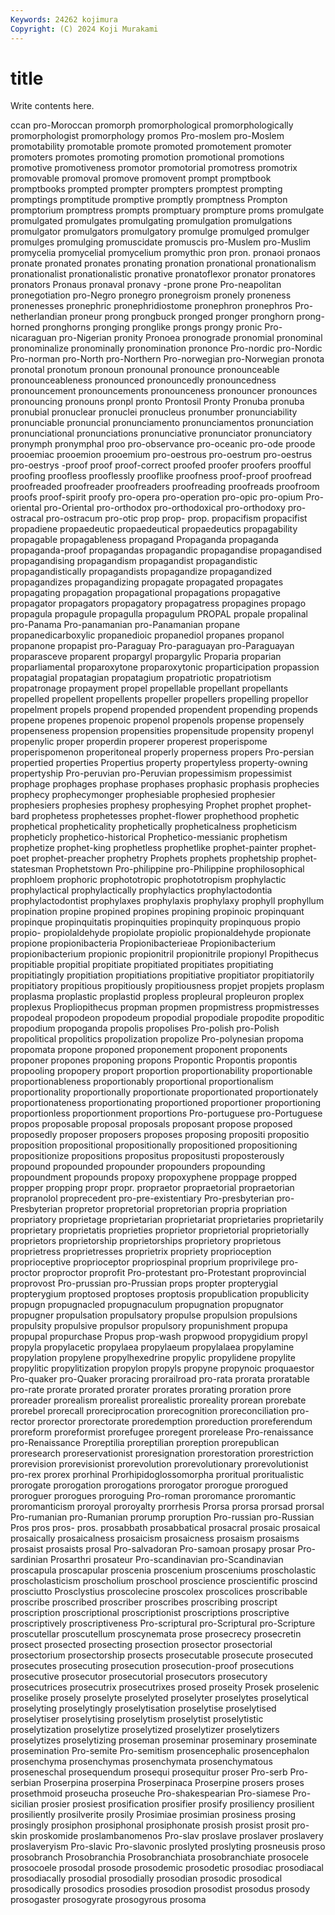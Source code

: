 ```yaml
---
Keywords: 24262 kojimura
Copyright: (C) 2024 Koji Murakami
---
```


# title

Write contents here.



ccan
pro-Moroccan promorph promorphological promorphologically promorphologist promorphology promos Pro-moslem pro-Moslem promotability
promotable promote promoted promotement promoter promoters promotes promoting promotion promotional
promotions promotive promotiveness promotor promotorial promotress promotrix promovable promoval promove
promovent prompt promptbook promptbooks prompted prompter prompters promptest prompting promptings
promptitude promptive promptly promptness Prompton promptorium promptress prompts promptuary prompture
proms promulgate promulgated promulgates promulgating promulgation promulgations promulgator promulgators promulgatory
promulge promulged promulger promulges promulging promuscidate promuscis pro-Muslem pro-Muslim promycelia
promycelial promycelium promythic pron pron. pronaoi pronaos pronate pronated pronates
pronating pronation pronational pronationalism pronationalist pronationalistic pronative pronatoflexor pronator pronatores
pronators Pronaus pronaval pronavy -prone prone Pro-neapolitan pronegotiation pro-Negro pronegro
pronegroism pronely proneness pronenesses pronephric pronephridiostome pronephron pronephros Pro-netherlandian proneur
prong prongbuck pronged pronger pronghorn prong-horned pronghorns pronging pronglike prongs
prongy pronic Pro-nicaraguan pro-Nigerian pronity Pronoea pronograde pronomial pronominal pronominalize
pronominally pronomination prononce Pro-nordic pro-Nordic Pro-norman pro-North pro-Northern Pro-norwegian pro-Norwegian
pronota pronotal pronotum pronoun pronounal pronounce pronounceable pronounceableness pronounced pronouncedly
pronouncedness pronouncement pronouncements pronounceness pronouncer pronounces pronouncing pronouns pronpl pronto
Prontosil Pronty Pronuba pronuba pronubial pronuclear pronuclei pronucleus pronumber pronunciability
pronunciable pronuncial pronunciamento pronunciamentos pronunciation pronunciational pronunciations pronunciative pronunciator pronunciatory
pronymph pronymphal proo pro-observance pro-oceanic pro-ode proode prooemiac prooemion prooemium
pro-oestrous pro-oestrum pro-oestrus pro-oestrys -proof proof proof-correct proofed proofer proofers
proofful proofing proofless prooflessly prooflike proofness proof-proof proofread proofreaded proofreader
proofreaders proofreading proofreads proofroom proofs proof-spirit proofy pro-opera pro-operation pro-opic
pro-opium Pro-oriental pro-Oriental pro-orthodox pro-orthodoxical pro-orthodoxy pro-ostracal pro-ostracum pro-otic prop
prop- prop. propacifism propacifist propadiene propaedeutic propaedeutical propaedeutics propagability propagable
propagableness propagand Propaganda propaganda propaganda-proof propagandas propagandic propagandise propagandised propagandising
propagandism propagandist propagandistic propagandistically propagandists propagandize propagandized propagandizes propagandizing propagate
propagated propagates propagating propagation propagational propagations propagative propagator propagators propagatory
propagatress propagines propago propagula propagule propagulla propagulum PROPAL propale propalinal
pro-Panama Pro-panamanian pro-Panamanian propane propanedicarboxylic propanedioic propanediol propanes propanol propanone
propapist pro-Paraguay Pro-paraguayan pro-Paraguayan proparasceve proparent propargyl propargylic Proparia proparian
proparliamental proparoxytone proparoxytonic proparticipation propassion propatagial propatagian propatagium propatriotic propatriotism
propatronage propayment propel propellable propellant propellants propelled propellent propellents propeller
propellers propelling propellor propelment propels propend propended propendent propending propends
propene propenes propenoic propenol propenols propense propensely propenseness propension propensities
propensitude propensity propenyl propenylic proper properdin properer properest properispome properispomenon
properitoneal properly properness propers Pro-persian propertied properties Propertius property propertyless
property-owning propertyship Pro-peruvian pro-Peruvian propessimism propessimist prophage prophages prophase prophases
prophasic prophasis prophecies prophecy prophecymonger prophesiable prophesied prophesier prophesiers prophesies
prophesy prophesying Prophet prophet prophet-bard prophetess prophetesses prophet-flower prophethood prophetic
prophetical propheticality prophetically propheticalness propheticism propheticly prophetico-historical Prophetico-messianic prophetism prophetize
prophet-king prophetless prophetlike prophet-painter prophet-poet prophet-preacher prophetry Prophets prophets prophetship
prophet-statesman Prophetstown Pro-philippine pro-Philippine prophilosophical prophloem prophoric prophototropic prophototropism prophylactic
prophylactical prophylactically prophylactics prophylactodontia prophylactodontist prophylaxes prophylaxis prophylaxy prophyll prophyllum
propination propine propined propines propining propinoic propinquant propinque propinquitatis propinquities
propinquity propinquous propio propio- propiolaldehyde propiolate propiolic propionaldehyde propionate propione
propionibacteria Propionibacterieae Propionibacterium propionibacterium propionic propionitril propionitrile propionyl Propithecus propitiable
propitial propitiate propitiated propitiates propitiating propitiatingly propitiation propitiations propitiative propitiator
propitiatorily propitiatory propitious propitiously propitiousness propjet propjets proplasm proplasma proplastic
proplastid propless propleural propleuron proplex proplexus Propliopithecus propman propmen propmistress
propmistresses propodeal propodeon propodeum propodial propodiale propodite propoditic propodium propoganda
propolis propolises Pro-polish pro-Polish propolitical propolitics propolization propolize Pro-polynesian propoma
propomata propone proponed proponement proponent proponents proponer propones proponing propons
Propontic Propontis propontis propooling propopery proport proportion proportionability proportionable proportionableness
proportionably proportional proportionalism proportionality proportionally proportionate proportionated proportionately proportionateness proportionating
proportioned proportioner proportioning proportionless proportionment proportions Pro-portuguese pro-Portuguese propos proposable
proposal proposals proposant propose proposed proposedly proposer proposers proposes proposing
propositi propositio proposition propositional propositionally propositioned propositioning propositionize propositions propositus
propositusti proposterously propound propounded propounder propounders propounding propoundment propounds propoxy
propoxyphene proppage propped propper propping propr propr. propraetor propraetorial propraetorian
propranolol proprecedent pro-pre-existentiary Pro-presbyterian pro-Presbyterian propretor propretorial propretorian propria propriation
propriatory proprietage proprietarian proprietariat proprietaries proprietarily proprietary proprietatis proprieties proprietor
proprietorial proprietorially proprietors proprietorship proprietorships proprietory proprietous proprietress proprietresses proprietrix
propriety proprioception proprioceptive proprioceptor propriospinal proprium proprivilege pro-proctor proproctor proprofit
Pro-protestant pro-Protestant proprovincial proprovost Pro-prussian pro-Prussian props propter propterygial propterygium
proptosed proptoses proptosis propublication propublicity propugn propugnacled propugnaculum propugnation propugnator
propugner propulsation propulsatory propulse propulsion propulsions propulsity propulsive propulsor propulsory
propunishment propupa propupal propurchase Propus prop-wash propwood propygidium propyl propyla
propylacetic propylaea propylaeum propylalaea propylamine propylation propylene propylhexedrine propylic propylidene
propylite propylitic propylitization propylon propyls propyne propynoic proquaestor Pro-quaker pro-Quaker
proracing prorailroad pro-rata prorata proratable pro-rate prorate prorated prorater prorates
prorating proration prore proreader prorealism prorealist prorealistic proreality prorean prorebate
prorebel prorecall proreciprocation prorecognition proreconciliation pro-rector prorector prorectorate proredemption proreduction
proreferendum proreform proreformist prorefugee proregent prorelease Pro-renaissance pro-Renaissance Proreptilia proreptilian
proreption prorepublican proresearch proreservationist proresignation prorestoration prorestriction prorevision prorevisionist prorevolution
prorevolutionary prorevolutionist pro-rex prorex prorhinal Prorhipidoglossomorpha proritual proritualistic prorogate prorogation
prorogations prorogator prorogue prorogued proroguer prorogues proroguing Pro-roman proromance proromantic
proromanticism proroyal proroyalty prorrhesis Prorsa prorsa prorsad prorsal Pro-rumanian pro-Rumanian
prorump proruption Pro-russian pro-Russian Pros pros pros- pros. prosabbath prosabbatical
prosacral prosaic prosaical prosaically prosaicalness prosaicism prosaicness prosaism prosaisms prosaist
prosaists prosal Pro-salvadoran Pro-samoan prosapy prosar Pro-sardinian Prosarthri prosateur Pro-scandinavian
pro-Scandinavian proscapula proscapular proscenia proscenium prosceniums proscholastic proscholasticism proscholium proschool
proscience proscientific proscind prosciutto Prosclystius proscolecine proscolex proscolices proscribable proscribe
proscribed proscriber proscribes proscribing proscript proscription proscriptional proscriptionist proscriptions proscriptive
proscriptively proscriptiveness Pro-scriptural pro-Scriptural pro-Scripture proscutellar proscutellum proscynemata prose prosecrecy
prosecretin prosect prosected prosecting prosection prosector prosectorial prosectorium prosectorship prosects
prosecutable prosecute prosecuted prosecutes prosecuting prosecution prosecution-proof prosecutions prosecutive prosecutor
prosecutorial prosecutors prosecutory prosecutrices prosecutrix prosecutrixes prosed proseity Prosek proselenic
proselike prosely proselyte proselyted proselyter proselytes proselytical proselyting proselytingly proselytisation
proselytise proselytised proselytiser proselytising proselytism proselytist proselytistic proselytization proselytize proselytized
proselytizer proselytizers proselytizes proselytizing proseman proseminar proseminary proseminate prosemination Pro-semite
Pro-semitism prosencephalic prosencephalon prosenchyma prosenchymas prosenchymata prosenchymatous proseneschal prosequendum prosequi
prosequitur proser Pro-serb Pro-serbian Proserpina proserpina Proserpinaca Proserpine prosers proses
prosethmoid proseucha proseuche Pro-shakespearian Pro-siamese Pro-sicilian prosier prosiest prosification prosifier
prosify prosiliency prosilient prosiliently prosilverite prosily Prosimiae prosimian prosiness prosing
prosingly prosiphon prosiphonal prosiphonate prosish prosist prosit pro-skin proskomide proslambanomenos
Pro-slav proslave proslaver proslavery proslaveryism Pro-slavic Pro-slavonic proslyted proslyting prosneusis
proso prosobranch Prosobranchia Prosobranchiata prosobranchiate prosocele prosocoele prosodal prosode prosodemic
prosodetic prosodiac prosodiacal prosodiacally prosodial prosodially prosodian prosodic prosodical prosodically
prosodics prosodies prosodion prosodist prosodus prosody prosogaster prosogyrate prosogyrous prosoma
